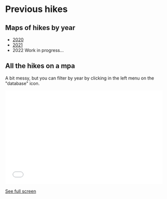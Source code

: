 # Previous hikes


## Maps of hikes by year

- [2020](https://umap.openstreetmap.fr/en/map/grenoble-adventure-club-2020_854127)
- [2021](https://umap.openstreetmap.fr/en/map/grenoble-adventure-club-2021_854133)
- 2022 Work in progress...

## All the hikes on a mpa

A bit messy, but you can filter by year by clicking in the left menu on the "database" icon.

<iframe width="100%" height="300px" frameborder="0" allowfullscreen src="//umap.openstreetmap.fr/en/map/grenoble-adventure-club_730469?scaleControl=false&miniMap=false&scrollWheelZoom=false&zoomControl=true&allowEdit=false&moreControl=true&searchControl=null&tilelayersControl=null&embedControl=null&datalayersControl=true&onLoadPanel=undefined&captionBar=false"></iframe><p><a href="//umap.openstreetmap.fr/en/map/grenoble-adventure-club_730469">See full screen</a></p>